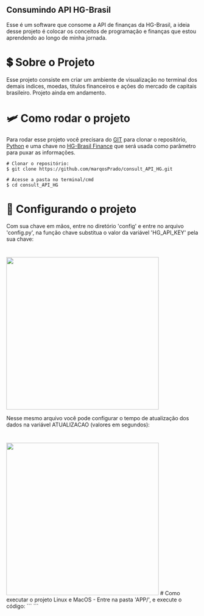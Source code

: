 ## Consumindo API HG-Brasil
Esse é um software que consome a API de finanças da HG-Brasil, a ideia desse projeto é colocar os conceitos de programação e finanças que estou aprendendo ao longo de minha jornada.
# :heavy_dollar_sign: Sobre o Projeto
Esse projeto consiste em criar um ambiente de visualização no terminal dos demais indices, moedas, titulos financeiros e ações do mercado de capitais brasileiro. Projeto ainda em andamento.
# :small_airplane: Como rodar o projeto
Para rodar esse projeto você precisara do <a href="https://git-scm.com/downloads">GIT</a> para clonar o repositório, <a href="https://www.python.org/">Python</a> e uma chave no <a href="https://hgbrasil.com/status/finance">HG-Brasil Finance</a> que será usada como parâmetro para puxar as informações.
```
# Clonar o repositório:
$ git clone https://github.com/marqosPrado/consult_API_HG.git

# Acesse a pasta no terminal/cmd
$ cd consult_API_HG
```
# :key: Configurando o projeto
Com sua chave em mãos, entre no diretório 'config' e entre no arquivo 'config.py', na função chave substitua o valor da variável 'HG_API_KEY' pela sua chave:
# 
<img height=400 weight=400 src="https://github.com/marqosPrado/assets/blob/main/consult_api/foto1.png?raw=true">
    
Nesse mesmo arquivo você pode configurar o tempo de atualização dos dados na variável ATUALIZACAO (valores em segundos):
# 
<img height=400 weight=400 src="https://github.com/marqosPrado/assets/blob/main/consult_api/foto2.png">
# Como executar o projeto
Linux e MacOS - Entre na pasta 'APP/', e execute o código:
```
```
